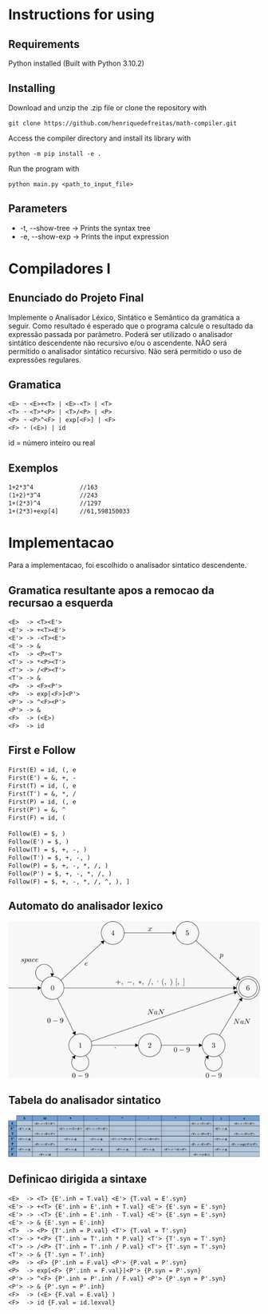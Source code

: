 # Instructions for using

## Requirements

Python installed (Built with Python 3.10.2)

## Installing

Download and unzip the .zip file or clone the repository with

```text
git clone https://github.com/henriquedefreitas/math-compiler.git
```

Access the compiler directory and install its library with

```text
python -m pip install -e .
```

Run the program with

```text
python main.py <path_to_input_file>
```

## Parameters

- -t, --show-tree -> Prints the syntax tree
- -e, --show-exp  -> Prints the input expression


# Compiladores I

## Enunciado do Projeto Final

Implemente o Analisador Léxico, Sintático e Semântico da gramática a seguir. Como resultado é esperado que o programa calcule o resultado da expressão passada por parâmetro. Poderá ser utilizado o analisador sintático descendente não recursivo e/ou o ascendente. NÃO será permitido o analisador sintático recursivo. Não será permitido o uso de expressões regulares.

## Gramatica

```text
<E> ➝ <E>+<T> | <E>-<T> | <T>
<T> ➝ <T>*<P> | <T>/<P> | <P>
<P> ➝ <P>^<F> | exp[<F>] | <F>
<F> ➝ (<E>) | id
```

id = número inteiro ou real

## Exemplos

```text
1+2*3^4             //163
(1+2)*3^4           //243
1+(2*3)^4           //1297
1+(2*3)+exp[4]      //61,598150033
```

# Implementacao

Para a implementacao, foi escolhido o analisador sintatico descendente.

## Gramatica resultante apos a remocao da recursao a esquerda

```text
<E>  -> <T><E'>
<E'> -> +<T><E'>
<E'> -> -<T><E'>
<E'> -> &
<T>  -> <P><T'>
<T'> -> *<P><T'>
<T'> -> /<P><T'>
<T'> -> &
<P>  -> <F><P'>
<P>  -> exp[<F>]<P'>
<P'> -> ^<F><P'>
<P'> -> &
<F>  -> (<E>)
<F>  -> id
```

## First e Follow

```text
First(E) = id, (, e
First(E') = &, +, -
First(T) = id, (, e
First(T') = &, *, /
First(P) = id, (, e
First(P') = &, ^
First(F) = id, (

Follow(E) = $, )
Follow(E') = $, )
Follow(T) = $, +, -, )
Follow(T') = $, +, -, )
Follow(P) = $, +, -, *, /, )
Follow(P') = $, +, -, *, /, )
Follow(F) = $, +, -, *, /, ^, ), ]
```

## Automato do analisador lexico

![automata](grammar/automata.jpeg)

## Tabela do analisador sintatico

![syntax table](grammar/syntax-table.png)

## Definicao dirigida a sintaxe

```text
<E>  -> <T> {E'.inh = T.val} <E'> {T.val = E'.syn}
<E'> -> +<T> {E'.inh = E'.inh + T.val} <E'> {E'.syn = E'.syn}
<E'> -> -<T> {E'.inh = E'.inh - T.val} <E'> {E'.syn = E'.syn}
<E'> -> & {E'.syn = E'.inh}
<T>  -> <P> {T'.inh = P.val} <T'> {T.val = T'.syn}
<T'> -> *<P> {T'.inh = T'.inh * P.val} <T'> {T'.syn = T'.syn}
<T'> -> /<P> {T'.inh = T'.inh / P.val} <T'> {T'.syn = T'.syn}
<T'> -> & {T'.syn = T'.inh}
<P>  -> <F> {P'.inh = F.val} <P'> {P.val = P'.syn}
<P>  -> exp[<F> {P'.inh = F.val}]<P'> {P.syn = P'.syn}
<P'> -> ^<F> {P'.inh = P'.inh / F.val} <P'> {P'.syn = P'.syn}
<P'> -> & {P'.syn = P'.inh}
<F>  -> (<E> {F.val = E.val} )
<F>  -> id {F.val = id.lexval}
```
